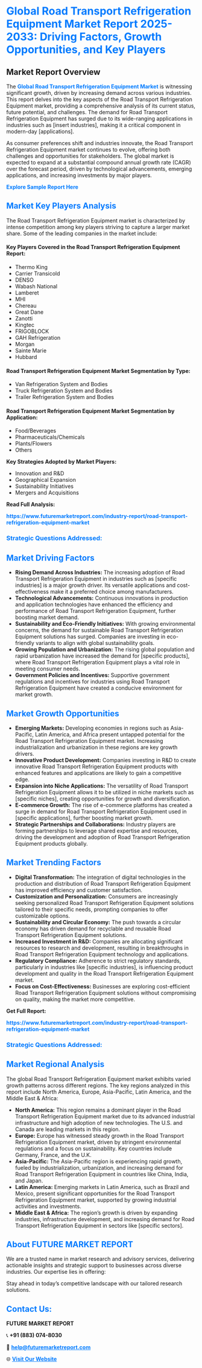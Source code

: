 <h1 style="color: #007BFF;">Global Road Transport Refrigeration Equipment Market Report 2025-2033: Driving Factors, Growth Opportunities, and Key Players</h1>

<section id="overview">
<h2>Market Report Overview</h2>
<p>The <a href="https://www.futuremarketreport.com/industry-report/road-transport-refrigeration-equipment-market" style="color: #007BFF; text-decoration: none;"><strong>Global Road Transport Refrigeration Equipment Market</strong></a> is witnessing significant growth, driven by increasing demand across various industries. This report delves into the key aspects of the Road Transport Refrigeration Equipment market, providing a comprehensive analysis of its current status, future potential, and challenges. The demand for Road Transport Refrigeration Equipment has surged due to its wide-ranging applications in industries such as [insert industries], making it a critical component in modern-day [applications].</p>
<p>As consumer preferences shift and industries innovate, the Road Transport Refrigeration Equipment market continues to evolve, offering both challenges and opportunities for stakeholders. The global market is expected to expand at a substantial compound annual growth rate (CAGR) over the forecast period, driven by technological advancements, emerging applications, and increasing investments by major players.</p>
</section>

<section id="overview">
<p><a href="https://www.futuremarketreport.com/request-sample/reportId=106910" style="color: #007BFF; text-decoration: none;"><strong>Explore Sample Report Here</strong></a></p>
</section>

<section id="key-players">
<h2 style="color: #007BFF;">Market Key Players Analysis</h2>
<p>The Road Transport Refrigeration Equipment market is characterized by intense competition among key players striving to capture a larger market share. Some of the leading companies in the market include:</p>
<h4>Key Players Covered in the Road Transport Refrigeration Equipment Report:</h4>
<ul><li>Thermo King</li><li>Carrier Transicold</li><li>DENSO</li><li>Wabash National</li><li>Lamberet</li><li>MHI</li><li>Chereau</li><li>Great Dane</li><li>Zanotti</li><li>Kingtec</li><li>FRIGOBLOCK</li><li>GAH Refrigeration</li><li>Morgan</li><li>Sainte Marie</li><li>Hubbard</li></ul>
<h4>Road Transport Refrigeration Equipment Market Segmentation by Type:</h4>
<ul><li>Van Refrigeration System and Bodies</li><li>Truck Refrigeration System and Bodies</li><li>Trailer Refrigeration System and Bodies</li></ul>

<h4>Road Transport Refrigeration Equipment Market Segmentation by Application:</h4>
<ul><li>Food/Beverages</li><li>Pharmaceuticals/Chemicals</li><li>Plants/Flowers</li><li>Others</li></ul>
<p><strong>Key Strategies Adopted by Market Players:</strong></p>
<ul>
<li>Innovation and R&D</li>
<li>Geographical Expansion</li>
<li>Sustainability Initiatives</li>
<li>Mergers and Acquisitions</li>
</ul>
</section>

<section>
<p><strong>Read Full Analysis: </strong></p><a href="https://www.futuremarketreport.com/industry-report/road-transport-refrigeration-equipment-market" style="color: #007BFF; text-decoration: none;"><strong>https://www.futuremarketreport.com/industry-report/road-transport-refrigeration-equipment-market</strong></a>
<h3 style="color: #007BFF;">Strategic Questions Addressed:</h3>
</section>

<section id="driving-factors">
<h2 style="color: #007BFF;">Market Driving Factors</h2>
<ul>
<li><strong>Rising Demand Across Industries:</strong> The increasing adoption of Road Transport Refrigeration Equipment in industries such as [specific industries] is a major growth driver. Its versatile applications and cost-effectiveness make it a preferred choice among manufacturers.</li>
<li><strong>Technological Advancements:</strong> Continuous innovations in production and application technologies have enhanced the efficiency and performance of Road Transport Refrigeration Equipment, further boosting market demand.</li>
<li><strong>Sustainability and Eco-Friendly Initiatives:</strong> With growing environmental concerns, the demand for sustainable Road Transport Refrigeration Equipment solutions has surged. Companies are investing in eco-friendly variants to align with global sustainability goals.</li>
<li><strong>Growing Population and Urbanization:</strong> The rising global population and rapid urbanization have increased the demand for [specific products], where Road Transport Refrigeration Equipment plays a vital role in meeting consumer needs.</li>
<li><strong>Government Policies and Incentives:</strong> Supportive government regulations and incentives for industries using Road Transport Refrigeration Equipment have created a conducive environment for market growth.</li>
</ul>
</section>

<section id="growth-opportunities">
<h2 style="color: #007BFF;">Market Growth Opportunities</h2>
<ul>
<li><strong>Emerging Markets:</strong> Developing economies in regions such as Asia-Pacific, Latin America, and Africa present untapped potential for the Road Transport Refrigeration Equipment market. Increasing industrialization and urbanization in these regions are key growth drivers.</li>
<li><strong>Innovative Product Development:</strong> Companies investing in R&D to create innovative Road Transport Refrigeration Equipment products with enhanced features and applications are likely to gain a competitive edge.</li>
<li><strong>Expansion into Niche Applications:</strong> The versatility of Road Transport Refrigeration Equipment allows it to be utilized in niche markets such as [specific niches], creating opportunities for growth and diversification.</li>
<li><strong>E-commerce Growth:</strong> The rise of e-commerce platforms has created a surge in demand for Road Transport Refrigeration Equipment used in [specific applications], further boosting market growth.</li>
<li><strong>Strategic Partnerships and Collaborations:</strong> Industry players are forming partnerships to leverage shared expertise and resources, driving the development and adoption of Road Transport Refrigeration Equipment products globally.</li>
</ul>
</section>

<section id="trending-factors">
<h2 style="color: #007BFF;">Market Trending Factors</h2>
<ul>
<li><strong>Digital Transformation:</strong> The integration of digital technologies in the production and distribution of Road Transport Refrigeration Equipment has improved efficiency and customer satisfaction.</li>
<li><strong>Customization and Personalization:</strong> Consumers are increasingly seeking personalized Road Transport Refrigeration Equipment solutions tailored to their specific needs, prompting companies to offer customizable options.</li>
<li><strong>Sustainability and Circular Economy:</strong> The push towards a circular economy has driven demand for recyclable and reusable Road Transport Refrigeration Equipment solutions.</li>
<li><strong>Increased Investment in R&D:</strong> Companies are allocating significant resources to research and development, resulting in breakthroughs in Road Transport Refrigeration Equipment technology and applications.</li>
<li><strong>Regulatory Compliance:</strong> Adherence to strict regulatory standards, particularly in industries like [specific industries], is influencing product development and quality in the Road Transport Refrigeration Equipment market.</li>
<li><strong>Focus on Cost-Effectiveness:</strong> Businesses are exploring cost-efficient Road Transport Refrigeration Equipment solutions without compromising on quality, making the market more competitive.</li>
</ul>
</section>

<section>
<p><strong>Get Full Report: </strong></p><a href="https://www.futuremarketreport.com/industry-report/road-transport-refrigeration-equipment-market" style="color: #007BFF; text-decoration: none;"><strong>https://www.futuremarketreport.com/industry-report/road-transport-refrigeration-equipment-market</strong></a>
<h3 style="color: #007BFF;">Strategic Questions Addressed:</h3>
</section>


<section id="regional-analysis">
<h2 style="color: #007BFF;">Market Regional Analysis</h2>
<p>The global Road Transport Refrigeration Equipment market exhibits varied growth patterns across different regions. The key regions analyzed in this report include North America, Europe, Asia-Pacific, Latin America, and the Middle East & Africa:</p>
<ul>
<li><strong>North America:</strong> This region remains a dominant player in the Road Transport Refrigeration Equipment market due to its advanced industrial infrastructure and high adoption of new technologies. The U.S. and Canada are leading markets in this region.</li>
<li><strong>Europe:</strong> Europe has witnessed steady growth in the Road Transport Refrigeration Equipment market, driven by stringent environmental regulations and a focus on sustainability. Key countries include Germany, France, and the U.K.</li>
<li><strong>Asia-Pacific:</strong> The Asia-Pacific region is experiencing rapid growth, fueled by industrialization, urbanization, and increasing demand for Road Transport Refrigeration Equipment in countries like China, India, and Japan.</li>
<li><strong>Latin America:</strong> Emerging markets in Latin America, such as Brazil and Mexico, present significant opportunities for the Road Transport Refrigeration Equipment market, supported by growing industrial activities and investments.</li>
<li><strong>Middle East & Africa:</strong> The region’s growth is driven by expanding industries, infrastructure development, and increasing demand for Road Transport Refrigeration Equipment in sectors like [specific sectors].</li>
</ul>
</section>

<footer>
<h2 style="color: #007BFF;">About FUTURE MARKET REPORT</h2>
<p>We are a trusted name in market research and advisory services, delivering actionable insights and strategic support to businesses across diverse industries. Our expertise lies in offering:</p>

<p>Stay ahead in today’s competitive landscape with our tailored research solutions.</p>

<h2 style="color: #007BFF;">Contact Us:</h2>
<p><strong>FUTURE MARKET REPORT</strong></p>
<p>📞 <strong>+91 (883) 074-8030</strong></p>
<p>📧 <strong><a href="mailto:help@futuremarketreport.com" style="color: #007BFF;">help@futuremarketreport.com</a></strong></p>
<p>🌐 <strong><a href="https://www.futuremarketreport.com/" style="color: #007BFF;">Visit Our Website</a></strong></p>
</footer>